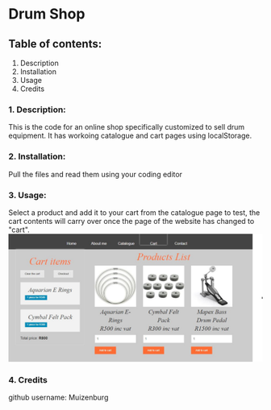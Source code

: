 # Drum Shop

## Table of contents:

1. Description
2. Installation
3. Usage
4. Credits

### 1. Description: 
This is the code for an online shop specifically customized to sell drum equipment. It has workoing catalogue and cart pages using localStorage.

### 2. Installation:
Pull the files and read them using your coding editor

### 3. Usage: 
Select a product and add it to your cart from the catalogue page to test, the cart contents will carry over once the page of the website has changed to "cart".
![drumshop catalogue](/images/drum-shop.jpg)

### 4. Credits
github username: Muizenburg
